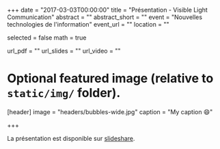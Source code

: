 +++
date = "2017-03-03T00:00:00"
title = "Présentation - Visible Light Communication"
abstract = ""
abstract_short = ""
event = "Nouvelles technologies de l'information"
event_url = ""
location = ""

selected = false
math = true

url_pdf = ""
url_slides = ""
url_video = ""

# Optional featured image (relative to `static/img/` folder).
[header]
image = "headers/bubbles-wide.jpg"
caption = "My caption :smile:"

+++

La présentation est disponible sur [slideshare](https://www.slideshare.net/secret/1fnjPtjQwtGQVD).
